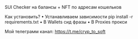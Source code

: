 SUI Checker на балансы + NFT по адресам кошельков 

Как установить?
• Устанавливаем зависимости pip install -r requirements.txt
•  В Wallets  сид фразы
• В Proxies  прокси

Мой телеграмм канал:
https://t.me/cryp_to_soft
